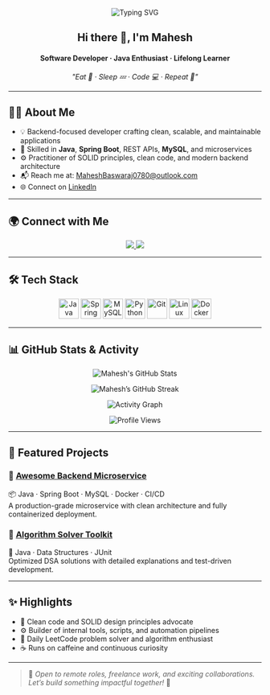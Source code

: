 <p align="center">
  <img src="https://readme-typing-svg.herokuapp.com?font=Fira+Code&size=28&duration=3000&pause=1000&color=F7F7F7&center=true&vCenter=true&width=435&lines=Hi%2C+I'm+Mahesh;Software+Developer;Java+Enthusiast;Lifelong+Learner" alt="Typing SVG" />
</p>

<h2 align="center">Hi there 👋, I'm <strong>Mahesh</strong></h2>
<h4 align="center">Software Developer · Java Enthusiast · Lifelong Learner</h4>
<p align="center"><em>"Eat 🍕 · Sleep 💤 · Code 💻 · Repeat 🔁"</em></p>

---

## 👨‍💻 About Me  
- 💡 Backend-focused developer crafting clean, scalable, and maintainable applications  
- 🧰 Skilled in **Java**, **Spring Boot**, REST APIs, **MySQL**, and microservices  
- ⚙️ Practitioner of SOLID principles, clean code, and modern backend architecture  
- 📬 Reach me at: [MaheshBaswaraj0780@outlook.com](mailto:MaheshBaswaraj0780@outlook.com)  
- 🌐 Connect on [LinkedIn](https://www.linkedin.com/in/maheshbaswaraj/)

---

## 🌍 Connect with Me  
<p align="center">
  <a href="https://linkedin.com/in/maheshbaswaraj" target="_blank">
    <img src="https://img.shields.io/badge/LinkedIn-%230077B5.svg?style=for-the-badge&logo=linkedin&logoColor=white"/>
  </a>
  <a href="https://leetcode.com/mahesh_baswaraj" target="_blank">
    <img src="https://img.shields.io/badge/LeetCode-%23FFA116.svg?style=for-the-badge&logo=leetcode&logoColor=white"/>
  </a>
</p>

---

## 🛠️ Tech Stack  
<p align="center">
  <img src="https://cdn.jsdelivr.net/gh/devicons/devicon/icons/java/java-original.svg" width="40" title="Java"/>
  <img src="https://cdn.jsdelivr.net/gh/devicons/devicon/icons/spring/spring-original.svg" width="40" title="Spring Boot"/>
  <img src="https://cdn.jsdelivr.net/gh/devicons/devicon/icons/mysql/mysql-original-wordmark.svg" width="40" title="MySQL"/>
  <img src="https://cdn.jsdelivr.net/gh/devicons/devicon/icons/python/python-original.svg" width="40" title="Python"/>
  <img src="https://cdn.jsdelivr.net/gh/devicons/devicon/icons/git/git-original.svg" width="40" title="Git"/>
  <img src="https://cdn.jsdelivr.net/gh/devicons/devicon/icons/linux/linux-original.svg" width="40" title="Linux"/>
  <img src="https://cdn.jsdelivr.net/gh/devicons/devicon/icons/docker/docker-original.svg" width="40" title="Docker"/>
</p>

---

## 📊 GitHub Stats & Activity  
<p align="center">
  <img src="https://github-readme-stats.vercel.app/api?username=mahesh0780&show_icons=true&theme=dark&count_private=true&hide_border=true" alt="Mahesh's GitHub Stats"/>
</p> 

<p align="center">
  <img src="https://github-readme-streak-stats-eight.vercel.app/?user=mahesh0780&theme=dark&hide_border=true" alt="Mahesh’s GitHub Streak"/>
</p>

<p align="center">
  <img src="https://github-readme-activity-graph.vercel.app/graph?username=mahesh0780&theme=github-dark&area=true&hide_border=true" alt="Activity Graph"/>
</p>

<p align="center">
  <img src="https://komarev.com/ghpvc/?username=mahesh0780&color=blue&style=flat-square" alt="Profile Views"/>
</p>

---

## 🚀 Featured Projects

### 🔹 [Awesome Backend Microservice](https://github.com/mahesh0780/awesome-backend)  
📦 Java · Spring Boot · MySQL · Docker · CI/CD  
A production-grade microservice with clean architecture and fully containerized deployment.

### 🔹 [Algorithm Solver Toolkit](https://github.com/mahesh0780/algorithm-solver)  
🧠 Java · Data Structures · JUnit  
Optimized DSA solutions with detailed explanations and test-driven development.

---

## ✨ Highlights  
- 🧩 Clean code and SOLID design principles advocate  
- ⚙️ Builder of internal tools, scripts, and automation pipelines  
- 🎯 Daily LeetCode problem solver and algorithm enthusiast  
- ☕ Runs on caffeine and continuous curiosity

---

> 💬 *Open to remote roles, freelance work, and exciting collaborations. Let’s build something impactful together!* 🚀
